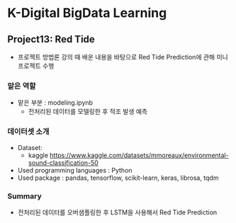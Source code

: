 # K-Digital BigData Learning
## Project13: Red Tide
- 프로젝트 방법론 강의 때 배운 내용을 바탕으로 Red Tide Prediction에 관해 미니 프로젝트 수행

### 맡은 역할
- 맡은 부분 : modeling.ipynb
    - 전처리된 데이터를 모델링한 후 적조 발생 예측
### 데이터셋 소개
- Dataset:
    -  kaggle https://www.kaggle.com/datasets/mmoreaux/environmental-sound-classification-50
- Used programming languages : Python
- Used package : pandas, tensorflow, scikit-learn, keras, librosa, tqdm
### Summary
- 전처리된 데이터를 오버샘플링한 후 LSTM을 사용해서 Red Tide Prediction



